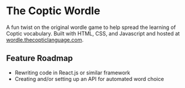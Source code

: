 # The Coptic Wordle
A fun twist on the original wordle game to help spread the learning of Coptic vocabulary. Built with HTML, CSS, and Javascript and hosted at [wordle.thecopticlanguage.com](wordle.thecopticlanguage.com).

## Feature Roadmap
*  Rewriting code in React.js or similar framework
*  Creating and/or setting up an API for automated word choice
